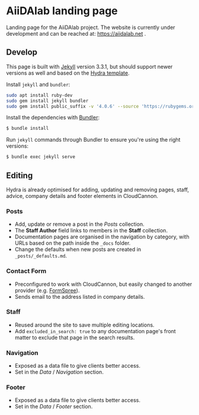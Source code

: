 # AiiDAlab landing page

Landing page for the AiiDAlab project.
The website is currently under development and can be reached at: https://aiidalab.net .

## Develop

This page is built with [Jekyll](http://jekyllrb.com/) version 3.3.1, but should support newer versions as well and based on the [Hydra template](https://github.com/CloudCannon/hydra-jekyll-template).

Install `jekyll` and `bundler`:

```bash
sudo apt install ruby-dev
sudo gem install jekyll bundler
sudo gem install public_suffix -v '4.0.6' --source 'https://rubygems.org/'
```

Install the dependencies with [Bundler](http://bundler.io/):

```bash
$ bundle install
```

Run `jekyll` commands through Bundler to ensure you're using the right versions:

```bash
$ bundle exec jekyll serve
```

## Editing

Hydra is already optimised for adding, updating and removing pages, staff, advice, company details and footer elements in CloudCannon.

### Posts

- Add, update or remove a post in the _Posts_ collection.
- The **Staff Author** field links to members in the **Staff** collection.
- Documentation pages are organised in the navigation by category, with URLs based on the path inside the `_docs` folder.
- Change the defaults when new posts are created in `_posts/_defaults.md`.

### Contact Form

- Preconfigured to work with CloudCannon, but easily changed to another provider (e.g. [FormSpree](https://formspree.io/)).
- Sends email to the address listed in company details.

### Staff

- Reused around the site to save multiple editing locations.
- Add `excluded_in_search: true` to any documentation page's front matter to exclude that page in the search results.

### Navigation

- Exposed as a data file to give clients better access.
- Set in the _Data_ / _Navigation_ section.

### Footer

- Exposed as a data file to give clients better access.
- Set in the _Data_ / _Footer_ section.
